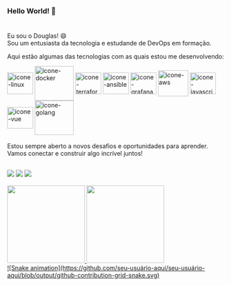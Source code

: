 
### Hello World! 👋
#
Eu sou o Douglas! 😄  <br>
Sou um entusiasta da tecnologia e estudande de DevOps em formação. 

Aqui estão algumas das tecnologias com as quais estou me desenvolvendo: 
<div style= "display: inline_block">
  <img align="center" alt="icone-linux" height="50" width="60" src="https://cdn.jsdelivr.net/gh/devicons/devicon@latest/icons/linux/linux-original.svg" />
  <img align="center" alt="icone-docker" height="80" width="90" src="https://cdn.jsdelivr.net/gh/devicons/devicon@latest/icons/docker/docker-original.svg" />
  <img align="center" alt="icone-terraform" height="50" width="60" src="https://cdn.jsdelivr.net/gh/devicons/devicon@latest/icons/terraform/terraform-original.svg" />
  <img align="center" alt="icone-ansible" height="50" width="60" src="https://cdn.jsdelivr.net/gh/devicons/devicon@latest/icons/ansible/ansible-original.svg" />
  <img align="center" alt="icone-grafana" height="50" width="60" src="https://cdn.jsdelivr.net/gh/devicons/devicon@latest/icons/grafana/grafana-plain.svg" />
  <img align="center" alt="icone-aws" height="60" width="70" src="https://cdn.jsdelivr.net/gh/devicons/devicon@latest/icons/amazonwebservices/amazonwebservices-plain-wordmark.svg" />
  <img align="center" alt="icone-javascript" height="50" width="60" src="https://cdn.jsdelivr.net/gh/devicons/devicon@latest/icons/javascript/javascript-plain.svg" />
  <img align="center" alt="icone-vue" height="50" width="60" src="https://cdn.jsdelivr.net/gh/devicons/devicon@latest/icons/vuejs/vuejs-original.svg" />
  <img align="center" alt="icone-golang" height="80" width="90" src="https://cdn.jsdelivr.net/gh/devicons/devicon@latest/icons/go/go-original-wordmark.svg" />

</div>

<br>
Estou sempre aberto a novos desafios e oportunidades para aprender. Vamos conectar e construir algo incrível juntos!

##

<div>
  <a href=https://www.linkedin.com/in/douglastaylor20><img src=https://img.shields.io/badge/LinkedIn-0077B5?style=for-the-badge&logo=linkedin&logoColor=white></a>
  <a href=mailto:douglastaylor20@gmail.com><img src=https://img.shields.io/badge/-Gmail-%23333?style=for-the-badge&amp;logo=gmail&amp;logoColor=white></a>
  <a href=https://www.instagram.com/douglastaylorph/><img src=https://img.shields.io/badge/-Instagram-%23E4405F?style=for-the-badge&logo=instagram&logoColor=white></a>
</div>
<br>
</div>
<div>
<a href="https://github.com/douglastaylorb">
<img loading="lazy" height="180em" src="https://github-readme-stats.vercel.app/api/top-langs/?username=douglastaylorb&layout=compact&langs_count=7&theme=dark"/>
<img loading="lazy" height="180em" src="https://github-readme-stats.vercel.app/api?username=douglastaylorb&show_icons=true&theme=dark&include_all_commits=true&count_private=true"/>
</div>
![Snake animation](https://github.com/seu-usuário-aqui/seu-usuário-aqui/blob/output/github-contribution-grid-snake.svg)

